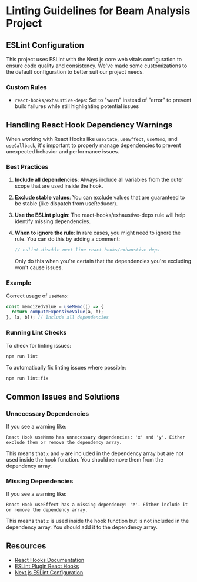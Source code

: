 # Linting Guidelines for Beam Analysis Project

## ESLint Configuration

This project uses ESLint with the Next.js core web vitals configuration to ensure code quality and consistency. We've made some customizations to the default configuration to better suit our project needs.

### Custom Rules

- `react-hooks/exhaustive-deps`: Set to "warn" instead of "error" to prevent build failures while still highlighting potential issues

## Handling React Hook Dependency Warnings

When working with React Hooks like `useState`, `useEffect`, `useMemo`, and `useCallback`, it's important to properly manage dependencies to prevent unexpected behavior and performance issues.

### Best Practices

1. **Include all dependencies**: Always include all variables from the outer scope that are used inside the hook.

2. **Exclude stable values**: You can exclude values that are guaranteed to be stable (like dispatch from useReducer).

3. **Use the ESLint plugin**: The react-hooks/exhaustive-deps rule will help identify missing dependencies.

4. **When to ignore the rule**: In rare cases, you might need to ignore the rule. You can do this by adding a comment:

   ```javascript
   // eslint-disable-next-line react-hooks/exhaustive-deps
   ```

   Only do this when you're certain that the dependencies you're excluding won't cause issues.

### Example

Correct usage of `useMemo`:

```javascript
const memoizedValue = useMemo(() => {
  return computeExpensiveValue(a, b);
}, [a, b]); // Include all dependencies
```

### Running Lint Checks

To check for linting issues:

```bash
npm run lint
```

To automatically fix linting issues where possible:

```bash
npm run lint:fix
```

## Common Issues and Solutions

### Unnecessary Dependencies

If you see a warning like:

```
React Hook useMemo has unnecessary dependencies: 'x' and 'y'. Either exclude them or remove the dependency array.
```

This means that `x` and `y` are included in the dependency array but are not used inside the hook function. You should remove them from the dependency array.

### Missing Dependencies

If you see a warning like:

```
React Hook useEffect has a missing dependency: 'z'. Either include it or remove the dependency array.
```

This means that `z` is used inside the hook function but is not included in the dependency array. You should add it to the dependency array.

## Resources

- [React Hooks Documentation](https://reactjs.org/docs/hooks-reference.html)
- [ESLint Plugin React Hooks](https://www.npmjs.com/package/eslint-plugin-react-hooks)
- [Next.js ESLint Configuration](https://nextjs.org/docs/app/api-reference/config/eslint#disabling-rules)